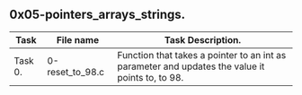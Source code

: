 ## 0x05-pointers\_arrays\_strings.
| Task | File name | Task Description. |
| --- | --- | --- |
| Task 0. | 0-reset\_to\_98.c | Function that takes a pointer to an int as parameter and updates the value it points to, to 98. |

